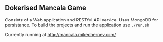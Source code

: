 ## Dokerised Mancala Game
Consists of a Web application and RESTful API service. Uses MongoDB for persistance. To build the projects and run the application use `./run.sh`

Currently running at http://mancala.mikechernev.com/
